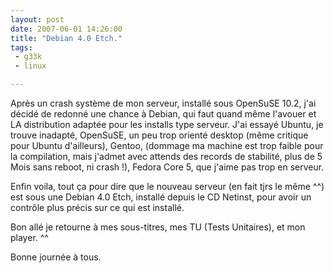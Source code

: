 ```yaml
---
layout: post
date: 2007-06-01 14:26:00
title: "Debian 4.0 Etch."
tags:
 - g33k
 - linux

---
```


Après un crash système de mon serveur, installé sous OpenSuSE 10.2, j'ai décidé de redonné une chance à Debian, qui faut quand même l'avouer et LA distribution adaptée pour les installs type serveur. J'ai essayé Ubuntu, je trouve inadapté, OpenSuSE, un peu trop orienté desktop (même critique pour Ubuntu d'ailleurs), Gentoo, (dommage ma machine est trop faible pour la compilation, mais j'admet avec attends des records de stabilité, plus de 5 Mois sans reboot, ni crash !), Fedora Core 5, que j'aime pas trop en serveur.  


Enfin voila, tout ça pour dire que le nouveau serveur (en fait tjrs le même ^^) est sous une Debian 4.0 Etch, installé depuis le CD Netinst, pour avoir un contrôle plus précis sur ce qui est installé.  

Bon allé je retourne à mes sous-titres, mes TU (Tests Unitaires), et mon player. ^^  

Bonne journée à tous.
